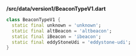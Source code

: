 
**/src/data/version1/BeaconTypeV1.dart**

```dart
class BeaconTypeV1 {
  static final unknown = 'unknown';
  static final altBeacon = 'altbeacon';
  static final iBeacon = 'ibeacon';
  static final eddyStoneUdi = 'eddystone-udi';
}


```

